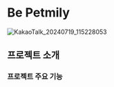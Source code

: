# Be Petmily
![KakaoTalk_20240719_115228053](https://github.com/user-attachments/assets/249f9698-7f6a-41dc-8820-07690876959f)

## 프로젝트 소개
### 프로젝트 주요 기능
